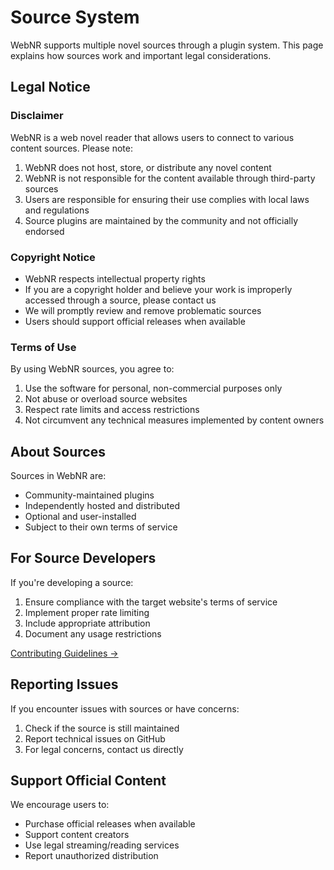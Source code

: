# Source System

WebNR supports multiple novel sources through a plugin system. This page explains how sources work and important legal considerations.

## Legal Notice

### Disclaimer

WebNR is a web novel reader that allows users to connect to various content sources. Please note:

1. WebNR does not host, store, or distribute any novel content
2. WebNR is not responsible for the content available through third-party sources
3. Users are responsible for ensuring their use complies with local laws and regulations
4. Source plugins are maintained by the community and not officially endorsed

### Copyright Notice

- WebNR respects intellectual property rights
- If you are a copyright holder and believe your work is improperly accessed through a source, please contact us
- We will promptly review and remove problematic sources
- Users should support official releases when available

### Terms of Use

By using WebNR sources, you agree to:

1. Use the software for personal, non-commercial purposes only
2. Not abuse or overload source websites
3. Respect rate limits and access restrictions
4. Not circumvent any technical measures implemented by content owners

## About Sources

Sources in WebNR are:

- Community-maintained plugins
- Independently hosted and distributed
- Optional and user-installed
- Subject to their own terms of service

## For Source Developers

If you're developing a source:

1. Ensure compliance with the target website's terms of service
2. Implement proper rate limiting
3. Include appropriate attribution
4. Document any usage restrictions

[Contributing Guidelines →](../development/contributing.md)

## Reporting Issues

If you encounter issues with sources or have concerns:

1. Check if the source is still maintained
2. Report technical issues on GitHub
3. For legal concerns, contact us directly

## Support Official Content

We encourage users to:

- Purchase official releases when available
- Support content creators
- Use legal streaming/reading services
- Report unauthorized distribution

